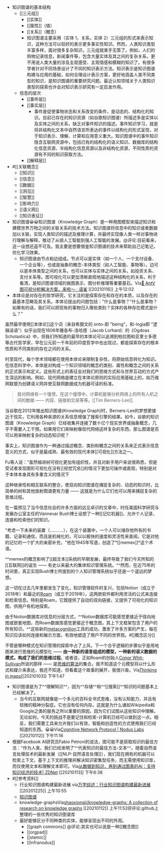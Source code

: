 - 知识图谱的基本结构
    - [[三元组]]
        - [[实体]]
        - [[属性]]（值）
        - [[关系]]（概念）
        - 知识图谱主要采用（实体 1，关系，实体 2）三元组的形式来表示知识，这种方法可以较好的表示更多事实性知识。然而，人类知识类型丰富多样，面对很多复杂知识，三元组就束手无策了。例如，人们的购物记录信息，新闻事件等，包含大量实体及其之间的复杂关系，更不用说人类大量的涉及主观感受、主观情感和模糊的知识了。有很多学者针对不同场景设计了不同的知识表示方法。知识表示是知识图谱构建与应用的基础，如何合理设计表示方案，更好地涵盖人类不同类型的知识，是知识图谱的重要研究问题。最近认知领域关于人类知识类型的探索也许会对知识表示研究有一定启发作用。
    - 信息的层次
        - [[事件层]]
        - [[事实层]]
            - 事件是促使事物状态和关系改变的条件，是动态的、结构化的知识。目前已存在的知识资源（如谷歌知识图谱）所描述多是实体以及实体之间的关系，缺乏对事件知识的描述。事件知识学习，就是将非结构化文本中自然语言所表达的事件以结构化的形式呈现，对于知识表示、理解、计算和应用意义重大。知识图谱中的事件知识隐含互联网资源中，包括已有的结构化的语义知识、数据库的结构化信息资源、半结构化信息资源以及非结构化资源，不同性质的资源有不同的知识获取方法。
        - [[解释层]]
- #[[关联概念]]
    - [[知识]]
    - [[信息]]
    - [[数据]]
    - [[洞见]]
    - [[智慧]]
    - [[影响力]]
    - [[语义网]]
    - [[知识表征]]
- 知识图谱😀😀知识图谱（Knowledge Graph）是一种用图模型来描述知识和建模世界万物之间的关联关系的技术方法。知识图谱将信息中的知识或者数据加以关联，实现人类知识的描述及推理计算，并最终实现像人类一样对事物进行理解与解释，推动了从弱人工智能到强人工智能的发展。@评论:目前看来，这一设想还遥不可及。我主要是想要借鉴知识图谱的技术来帮助自己记笔记，优化学习效果。
    - 知识图谱由节点和边组成。节点可以是实体（如一个人、一个支付设备、一个企业等），也或是抽象的概念-本体类型（如人工智能、事物等）。边可以是本体类型之间的关系，也可以实体与实体之间的关系，如投资关系、支付关系等。图可视化可以更加清晰直观地描述这种结构化的关系，利于看清，是知识图谱领域的做图表示、图分析推理等重要基石。Via[🎉 AntV 图可视分析解决方案，来啦～ · 语雀](https://www.yuque.com/antv/g6-blog/yphqwy) [[20210116]] 上午12:02
- 本体论是对存在的哲学研究，它关注的是探索存在和存在的本质，以及存在的最基本范畴及其关系。本体论提出的问题包括："什么是事物？"什么是事物？如果有的话，我们可以把现有的事物归入哪些类别？实体的各种存在模式是什么？"

虽然最早使用[[本体论]]这个词（来自希腊文的 onto-即 "being"，和-logia即 "逻辑话语"）似乎出现在1606年雅各布-洛哈德（Jacob Lorhard）的《Ogdoas Scholastica》中，但我们所知道的最早的本体论可以追溯到柏拉图和亚里士多德等古代哲学家，早在公元前一千年前的印度哲学中也出现过，都是探索存在的根本性质和不同类别的存在之间的关系。

时至现代，每个学术领域都在使用本体论来限制复杂性，将原始信息转化为知识。在信息科学中，本体是对构成一个知识领域的概念的类别、属性和概念之间的关系的正式表示和定义。这些形式上的表征会对我们的思维方式和与世界互动的方式产生深远的影响。例如，现代网络是建立在本体论原则的实际应用基础上的，如万维网联盟为创建语义网并使互联网数据成为机器可读的标准。

> 我对网络有一个憧憬，在这个憧憬中，计算机能够分析网络上的所有人机之间的数据 —— 内容、链接和交易等等。[[Tim Berners-Lee]].

当谷歌在2012年推出知识图谱(Knowledge Graph)时，Berners-Lee的梦想更接近于现实，它利用各种来源的关系信息增强了搜索引擎的结果。如今，谷歌的知识图谱（Knowledge Graph）已经收集并连接了数十亿个现实世界或抽象概念，几乎不需要人工干预。如果用它们来映射像现代网络这样复杂的东西，那么图谱是否可以用来映射复杂的动态知识呢？

事实上，知识图谱作为一种通过描述概念、类别和概念之间的关系来正式表示信息意义的方式，似乎是最成熟、最有效的现代本体[[可视化]]方法之一。

Fu等人说：“虽然缩进树可视化更加有组织性，并且对新手用户来说很熟悉，但是受试者发现图形可视化在没有[[视觉冗余]]的情况下更加可操作或直观，特别是对于本体本身具有多重含义的情况下

这种继承性和相互联系的整合，使双向知识图谱在捕捉复杂的、动态的知识时，比简单的树和其他放射图谱更有力量 —— 这就是为什么它们也可以用来捕捉复杂的思维过程。

在一篇预见了当今信息社会的许多方面的远见卓识的文章中，时任美国科学研究与发展办公室主任的Vannevar Bush博士设想了一种[[记忆机器]]，允许个人记录、连接和检索他们的知识。

"考虑一下未来的装置（...........），在这个装置中，一个人可以储存他所有的书籍、记录和通信，而且是机械化的，可以以极快的速度和灵活性来查阅。它是对他的记忆的一个扩大的亲密补充，"他在1945年写道，创造了*[[memex]]*这个术语。

^^memex的概念影响了[[超文本]]系统的早期发展，最终导致了我们今天所知的[[互联网]]的诞生 —— 有史以来最大的集体知识管理系统。^^然而，在近75年的时间里，真正实现Bush博士所提到的个人知识管理系统似乎还是一个遥远的梦想。

这一切在过去几年里都发生了变化，知识管理软件的复兴，包括Notion（成立于2018年）和最近的[Roam](https://nesslabs.com/roam-research)（成立于2019年）。这两款软件都利用灵活的公式来连接和检索信息。特别是Roam，它既提供了自动的双向链接，又提供了可视化的知识图，供用户有机地探索。

由于Notion数据库对信息的分层方式，^^Notion数据库可能感觉更接近于径向地图或嵌套地图，而Roam数据库感觉更接近于概念图，其上下文框架包含了用户的所有知识。^^这些新的[metacognition](https://nesslabs.com/metacognition)工具的成功，激发了许多方案的产生，每在知识应该如何连接和展示方面，有效地塑造了用户不同的世界观。#[[概念区分]]

不管是哪种模式在知识管理的探索中占了上风，下一个合乎逻辑的步骤似乎是用地图来进行思维的元模型化 —— **由一种新的语言组成的模型，一种新的语义数据的模式，构成了我们的思维过程**。或者说，正如Roam的创始人[Conor Whit-Sullivan](https://nesslabs.com/conor-white-sullivan-interview)所说的那样 —— 是[思维的算法](https://twitter.com/Conaw/status/1263885258618834945)的集合。我不知道这个元模型将以什么形式和媒介来表达，我还不知道，但看着这个故事的展开，我很兴奋。Via[Thinking in maps](https://www.notion.so/Thinking-in-maps-a86fa6723708431c996e3cc782acf314)[[20210103]] 下午1:47
- 知识图谱是为了^^理解知识^^，因为^^存储^^和^^[[搜索]]^^知识的问题基本上已经解决了。
    - 当今的互联网就像是一个多元的百科全书式思维，没有认知能力，并且有轻微的精神分裂症。它也没有任何内存。这就是为什么诸如Wikipedia和Google之类的服务之所以重要的原因，因为它们试图从这些知识中理解。无论如何，今天的挑战不是要记住和检索-计算机已经可以做到这一点。相反，我们需要工具来允许我们以有效，智能和创造性的方式使用我们已经知道的东西。😀😀Via[Cognitive Network Protocol | Nodus Labs](https://noduslabs.com/research/cognitive-network-protocol/) [[20210112]] 下午11:16
- 根据Facebook AI研究员Fabio Petroni的说法，图可能不是获取知识的最佳方法：“作为人类，我们已经发明了^^代表知识的最佳方法-文本^^。随着自然语言处理技术的最新发展（[[NLP-自然语言处理]]），我们现在拥有的机器可以检索上下文，基于上下文的推理并解决知识密集型任务，而无需使用知识库，而仅使用文本和理解文本即可。Via[从数据到知识，再到通过图表的AI：支持知识经济的技术| ZDNet](https://www.zdnet.com/article/from-data-to-knowledge-and-ai-via-graphs-technology-to-support-a-knowledge-based-economy/) [[20210113]] 下午8:38
- #[[参考资料]]
    - 行业知识图谱构建最新进展
via[万字综述：行业知识图谱构建最新进展](https://mp.weixin.qq.com/s?__biz=MzIwMTc4ODE0Mw==&mid=2247515135&idx=1&sn=e1b9a4f8155cc5f27113ec7d1004095a)
[[20201225]] 上午10:55
    - [知识图谱](hook://file/t9RviMzrM?p=d2FuZ3hpYW9odWkvRG93bmxvYWRz&n=%E7%9F%A5%E8%AF%86%E5%9B%BE%E8%B0%B1)
    - knowledge-graphsVia[shaoxiongji/knowledge-graphs: A collection of research on knowledge graphs](https://github.com/shaoxiongji/knowledge-graphs) [[20210112]] 上午11:52@评论:github上整理的一些优秀的知识图谱库
    - 最好能够区分不同种类的实体，能够呈现出不同的外观。
        - [[graph commons]] @评论:其实也可以说是一种[[概念图]]
        - [[orgpad]]
        - [[stemic]]
        - [[Infranodus]]

